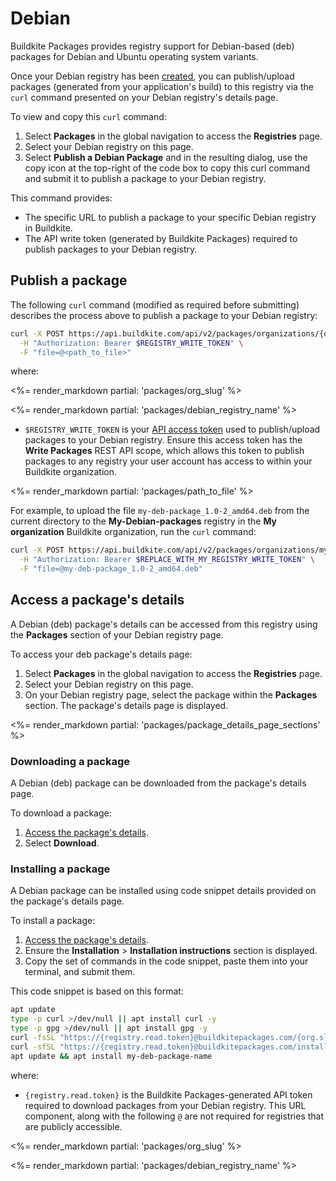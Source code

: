 # Debian

Buildkite Packages provides registry support for Debian-based (deb) packages for Debian and Ubuntu operating system variants.

Once your Debian registry has been [created](/docs/packages/manage-registries#create-a-registry), you can publish/upload packages (generated from your application's build) to this registry via the `curl` command presented on your Debian registry's details page.

To view and copy this `curl` command:

1. Select **Packages** in the global navigation to access the **Registries** page.
1. Select your Debian registry on this page.
1. Select **Publish a Debian Package** and in the resulting dialog, use the copy icon at the top-right of the code box to copy this curl command and submit it to publish a package to your Debian registry.

This command provides:

- The specific URL to publish a package to your specific Debian registry in Buildkite.
- The API write token (generated by Buildkite Packages) required to publish packages to your Debian registry.

## Publish a package

The following `curl` command (modified as required before submitting) describes the process above to publish a package to your Debian registry:

```bash
curl -X POST https://api.buildkite.com/api/v2/packages/organizations/{org.slug}/registries/{registry.name}/packages \
  -H "Authorization: Bearer $REGISTRY_WRITE_TOKEN" \
  -F "file=@<path_to_file>"
```

where:

<%= render_markdown partial: 'packages/org_slug' %>

<%= render_markdown partial: 'packages/debian_registry_name' %>

- `$REGISTRY_WRITE_TOKEN` is your [API access token](https://buildkite.com/user/api-access-tokens) used to publish/upload packages to your Debian registry. Ensure this access token has the **Write Packages** REST API scope, which allows this token to publish packages to any registry your user account has access to within your Buildkite organization.

<%= render_markdown partial: 'packages/path_to_file' %>

For example, to upload the file `my-deb-package_1.0-2_amd64.deb` from the current directory to the **My-Debian-packages** registry in the **My organization** Buildkite organization, run the `curl` command:

```bash
curl -X POST https://api.buildkite.com/api/v2/packages/organizations/my-organization/registries/my-debian-packages/packages \
  -H "Authorization: Bearer $REPLACE_WITH_MY_REGISTRY_WRITE_TOKEN" \
  -F "file=@my-deb-package_1.0-2_amd64.deb"
```

## Access a package's details

A Debian (deb) package's details can be accessed from this registry using the **Packages** section of your Debian registry page.

To access your deb package's details page:

1. Select **Packages** in the global navigation to access the **Registries** page.
1. Select your Debian registry on this page.
1. On your Debian registry page, select the package within the **Packages** section. The package's details page is displayed.

<%= render_markdown partial: 'packages/package_details_page_sections' %>

### Downloading a package

A Debian (deb) package can be downloaded from the package's details page.

To download a package:

1. [Access the package's details](#access-a-packages-details).
1. Select **Download**.

### Installing a package

A Debian package can be installed using code snippet details provided on the package's details page.

To install a package:

1. [Access the package's details](#access-a-packages-details).
1. Ensure the **Installation** > **Installation instructions** section is displayed.
1. Copy the set of commands in the code snippet, paste them into your terminal, and submit them.

This code snippet is based on this format:

```bash
apt update
type -p curl >/dev/null || apt install curl -y
type -p gpg >/dev/null || apt install gpg -y
curl -fsSL "https://{registry.read.token}@buildkitepackages.com/{org.slug}/{registry.name}/gpgkey" | gpg --dearmor -o /etc/apt/keyrings/{org.slug}_{registry.name}-archive-keyring.gpg
curl -sfSL "https://{registry.read.token}@buildkitepackages.com/install/repositories/{org.slug}/{registry.name}/config_file.list?source=buildkite&name=${HOSTNAME}" > /etc/apt/sources.list.d/buildkite-{org.slug}-{registry.name}.list
apt update && apt install my-deb-package-name
```

where:

- `{registry.read.token}` is the Buildkite Packages-generated API token required to download packages from your Debian registry. This URL component, along with the following `@` are not required for registries that are publicly accessible.

<%= render_markdown partial: 'packages/org_slug' %>

<%= render_markdown partial: 'packages/debian_registry_name' %>

